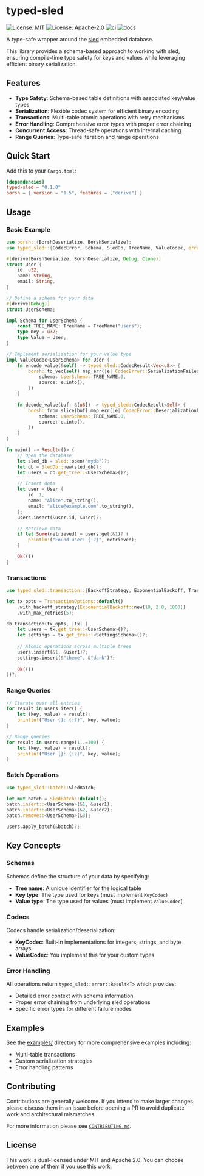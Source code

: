 # typed-sled

[![License: MIT](https://img.shields.io/badge/License-MIT-blue.svg)](https://opensource.org/licenses/MIT)
[![License: Apache-2.0](https://img.shields.io/badge/License-Apache-blue.svg)](https://opensource.org/licenses/apache-2-0)
[![ci](https://github.com/alpenlabs/typed-sled/actions/workflows/lint.yml/badge.svg?event=push)](https://github.com/alpenlabs/typed-sled/actions)
[![docs](https://img.shields.io/badge/docs-docs.rs-orange)](https://docs.rs/typed-sled)

A type-safe wrapper around the [sled](https://github.com/spacejam/sled) embedded database.

This library provides a schema-based approach to working with sled, ensuring compile-time type safety for keys and values while leveraging efficient binary serialization.

## Features

- **Type Safety**: Schema-based table definitions with associated key/value types
- **Serialization**: Flexible codec system for efficient binary encoding  
- **Transactions**: Multi-table atomic operations with retry mechanisms
- **Error Handling**: Comprehensive error types with proper error chaining
- **Concurrent Access**: Thread-safe operations with internal caching
- **Range Queries**: Type-safe iteration and range operations

## Quick Start

Add this to your `Cargo.toml`:

```toml
[dependencies]
typed-sled = "0.1.0"
borsh = { version = "1.5", features = ["derive"] }
```

## Usage

### Basic Example

```rust
use borsh::{BorshDeserialize, BorshSerialize};
use typed_sled::{CodecError, Schema, SledDb, TreeName, ValueCodec, error::Result};

#[derive(BorshSerialize, BorshDeserialize, Debug, Clone)]
struct User {
    id: u32,
    name: String,
    email: String,
}

// Define a schema for your data
#[derive(Debug)]
struct UserSchema;

impl Schema for UserSchema {
    const TREE_NAME: TreeName = TreeName("users");
    type Key = u32;
    type Value = User;
}

// Implement serialization for your value type
impl ValueCodec<UserSchema> for User {
    fn encode_value(&self) -> typed_sled::CodecResult<Vec<u8>> {
        borsh::to_vec(self).map_err(|e| CodecError::SerializationFailed {
            schema: UserSchema::TREE_NAME.0,
            source: e.into(),
        })
    }

    fn decode_value(buf: &[u8]) -> typed_sled::CodecResult<Self> {
        borsh::from_slice(buf).map_err(|e| CodecError::DeserializationFailed {
            schema: UserSchema::TREE_NAME.0,
            source: e.into(),
        })
    }
}

fn main() -> Result<()> {
    // Open the database
    let sled_db = sled::open("mydb")?;
    let db = SledDb::new(sled_db)?;
    let users = db.get_tree::<UserSchema>()?;

    // Insert data
    let user = User {
        id: 1,
        name: "Alice".to_string(),
        email: "alice@example.com".to_string(),
    };
    users.insert(&user.id, &user)?;

    // Retrieve data
    if let Some(retrieved) = users.get(&1)? {
        println!("Found user: {:?}", retrieved);
    }

    Ok(())
}
```

### Transactions

```rust
use typed_sled::transaction::{BackoffStrategy, ExponentialBackoff, TransactionOptions};

let tx_opts = TransactionOptions::default()
    .with_backoff_strategy(ExponentialBackoff::new(10, 2.0, 1000))
    .with_max_retries(5);

db.transaction(tx_opts, |tx| {
    let users = tx.get_tree::<UserSchema>()?;
    let settings = tx.get_tree::<SettingsSchema>()?;
    
    // Atomic operations across multiple trees
    users.insert(&1, &user1)?;
    settings.insert(&"theme", &"dark")?;
    
    Ok(())
})?;
```

### Range Queries

```rust
// Iterate over all entries
for result in users.iter() {
    let (key, value) = result?;
    println!("User {}: {:?}", key, value);
}

// Range queries
for result in users.range(1..=100) {
    let (key, value) = result?;
    println!("User {}: {:?}", key, value);
}
```

### Batch Operations

```rust
use typed_sled::batch::SledBatch;

let mut batch = SledBatch::default();
batch.insert::<UserSchema>(&1, &user1);
batch.insert::<UserSchema>(&2, &user2);
batch.remove::<UserSchema>(&3);

users.apply_batch(&batch)?;
```

## Key Concepts

### Schemas

Schemas define the structure of your data by specifying:
- **Tree name**: A unique identifier for the logical table
- **Key type**: The type used for keys (must implement `KeyCodec`)
- **Value type**: The type used for values (must implement `ValueCodec`)

### Codecs

Codecs handle serialization/deserialization:
- **KeyCodec**: Built-in implementations for integers, strings, and byte arrays
- **ValueCodec**: You implement this for your custom types

### Error Handling

All operations return `typed_sled::error::Result<T>` which provides:
- Detailed error context with schema information
- Proper error chaining from underlying sled operations
- Specific error types for different failure modes

## Examples

See the [examples/](examples/) directory for more comprehensive examples including:
- Multi-table transactions
- Custom serialization strategies
- Error handling patterns

## Contributing

Contributions are generally welcome. If you intend to make larger changes please discuss them in an issue before opening a PR to avoid duplicate work and architectural mismatches.

For more information please see [`CONTRIBUTING.md`](/CONTRIBUTING.md).

## License

This work is dual-licensed under MIT and Apache 2.0. You can choose between one of them if you use this work.